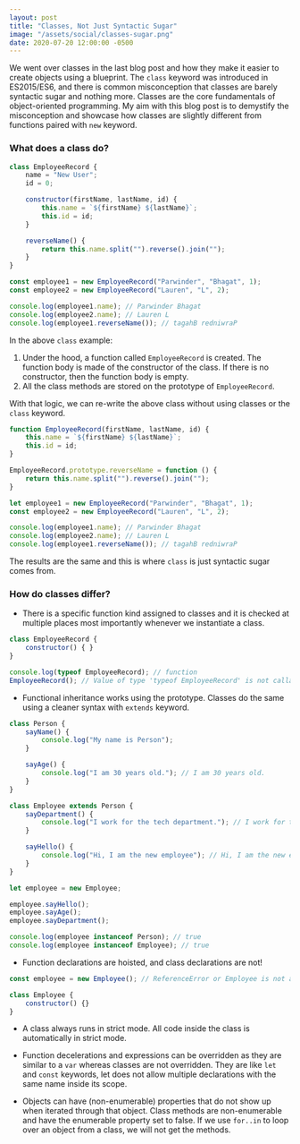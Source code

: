 ```yaml
---
layout: post
title: "Classes, Not Just Syntactic Sugar"
image: "/assets/social/classes-sugar.png"
date: 2020-07-20 12:00:00 -0500
---
```


We went over classes in the last blog post and how they make it easier to create objects using a blueprint. The `class` keyword was introduced in ES2015/ES6, and there is common misconception that classes are barely syntactic sugar and nothing more. Classes are the core fundamentals of object-oriented programming. My aim with this blog post is to demystify the misconception and showcase how classes are slightly different from functions paired with `new` keyword.

### What does a class do?

```javascript
class EmployeeRecord {
    name = "New User";
    id = 0;

    constructor(firstName, lastName, id) {
        this.name = `${firstName} ${lastName}`;
        this.id = id;
    }

    reverseName() {
        return this.name.split("").reverse().join("");
    }
}

const employee1 = new EmployeeRecord("Parwinder", "Bhagat", 1);
const employee2 = new EmployeeRecord("Lauren", "L", 2);

console.log(employee1.name); // Parwinder Bhagat
console.log(employee2.name); // Lauren L
console.log(employee1.reverseName()); // tagahB redniwraP
```

In the above `class` example:

1. Under the hood, a function called `EmployeeRecord` is created. The function body is made of the constructor of the class. If there is no constructor, then the function body is empty.
2. All the class methods are stored on the prototype of `EmployeeRecord`.

With that logic, we can re-write the above class without using classes or the `class` keyword.

```javascript
function EmployeeRecord(firstName, lastName, id) {
    this.name = `${firstName} ${lastName}`;
    this.id = id;
}

EmployeeRecord.prototype.reverseName = function () {
    return this.name.split("").reverse().join("");
}

let employee1 = new EmployeeRecord("Parwinder", "Bhagat", 1);
const employee2 = new EmployeeRecord("Lauren", "L", 2);

console.log(employee1.name); // Parwinder Bhagat
console.log(employee2.name); // Lauren L
console.log(employee1.reverseName()); // tagahB redniwraP
```

The results are the same and this is where `class` is just syntactic sugar comes from.

### How do classes differ?

* There is a specific function kind assigned to classes and it is checked at multiple places most importantly whenever we instantiate a class.

```javascript
class EmployeeRecord {
    constructor() { }
}

console.log(typeof EmployeeRecord); // function
EmployeeRecord(); // Value of type 'typeof EmployeeRecord' is not callable. Did you mean to include 'new'?
```

* Functional inheritance works using the prototype. Classes do the same using a cleaner syntax with `extends` keyword.

```javascript
class Person {
    sayName() {
        console.log("My name is Person");
    }

    sayAge() {
        console.log("I am 30 years old."); // I am 30 years old.
    }
}

class Employee extends Person {
    sayDepartment() {
        console.log("I work for the tech department."); // I work for the tech department.
    }

    sayHello() {
        console.log("Hi, I am the new employee"); // Hi, I am the new employee
    }
}

let employee = new Employee;

employee.sayHello();
employee.sayAge();
employee.sayDepartment();

console.log(employee instanceof Person); // true
console.log(employee instanceof Employee); // true
```

* Function declarations are hoisted, and class declarations are not!

```javascript
const employee = new Employee(); // ReferenceError or Employee is not a constructor

class Employee {
    constructor() {}
}
```

* A class always runs in strict mode. All code inside the class is automatically in strict mode.

* Function decelerations and expressions can be overridden as they are similar to a `var` whereas classes are not overridden. They are like `let` and `const` keywords, let does not allow multiple declarations with the same name inside its scope.

* Objects can have (non-enumerable) properties that do not show up when iterated through that object. Class methods are non-enumerable and have the enumerable property set to false. If we use `for..in` to loop over an object from a class, we will not get the methods.
